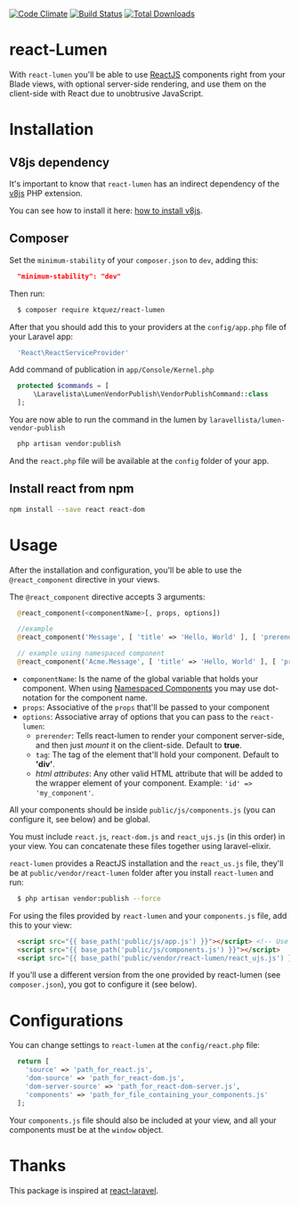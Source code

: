 [![Code Climate](https://codeclimate.com/github/ktquez/react-lumen/badges/gpa.svg)](https://codeclimate.com/github/ktquez/react-lumen) [![Build Status](https://travis-ci.org/ktquez/react-lumen.svg?branch=master)](https://travis-ci.org/ktquez/react-lumen) [![Total Downloads](https://poser.pugx.org/ktquez/react-lumen/downloads)](https://packagist.org/packages/ktquez/react-lumen)

# react-Lumen

With `react-lumen` you'll be able to use [ReactJS](https://facebook.github.io/react/) components right from your Blade views, with optional server-side rendering, and use them on the client-side with React due to unobtrusive JavaScript.

# Installation

## V8js dependency

It's important to know that `react-lumen` has an indirect dependency of the [v8js](https://pecl.php.net/package/v8js) PHP extension.

You can see how to install it here: [how to install v8js](install_v8js.md).

## Composer

Set the `minimum-stability` of your `composer.json` to `dev`, adding this:

```json
  "minimum-stability": "dev"
```

Then run:

```sh
  $ composer require ktquez/react-lumen
```

After that you should add this to your providers at the `config/app.php` file of your Laravel app:

```php
  'React\ReactServiceProvider'
```

Add command of publication in ``app/Console/Kernel.php`` 
```php
  protected $commands = [
      \Laravelista\LumenVendorPublish\VendorPublishCommand::class
  ];
```

You are now able to run the command in the lumen by ``laravellista/lumen-vendor-publish``

```sh
  php artisan vendor:publish
```

And the `react.php` file will be available at the `config` folder of your app.

## Install react from npm
```sh
npm install --save react react-dom
```

# Usage

After the installation and configuration, you'll be able to use the `@react_component` directive in your views.

The `@react_component` directive accepts 3 arguments:

```php
  @react_component(<componentName>[, props, options])

  //example
  @react_component('Message', [ 'title' => 'Hello, World' ], [ 'prerender' => true ])

  // example using namespaced component
  @react_component('Acme.Message', [ 'title' => 'Hello, World' ], [ 'prerender' => true ])
```

* `componentName`: Is the name of the global variable that holds your component.  When using [Namespaced Components](https://facebook.github.io/react/docs/jsx-in-depth.html#namespaced-components) you may use dot-notation for the component name.
* `props`: Associative of the `props` that'll be passed to your component
* `options`: Associative array of options that you can pass to the `react-lumen`:
  * `prerender`: Tells react-lumen to render your component server-side, and then just _mount_ it on the client-side. Default to __true__.
  * `tag`: The tag of the element that'll hold your component. Default to __'div'__.
  * _html attributes_: Any other valid HTML attribute that will be added to the wrapper element of your component. Example: `'id' => 'my_component'`.

All your components should be inside `public/js/components.js` (you can configure it, see below) and be global.

You must include `react.js`, `react-dom.js` and `react_ujs.js` (in this order) in your view. You can concatenate these files together using laravel-elixir.

`react-lumen` provides a ReactJS installation and the `react_us.js` file, they'll be at `public/vendor/react-lumen` folder after you install `react-lumen` and run:

```sh
  $ php artisan vendor:publish --force
```

For using the files provided by `react-lumen` and your `components.js` file, add this to your view:

```html
  <script src="{{ base_path('public/js/app.js') }}"></script> <!-- Use webpack for generate (including react and react-dom) -->
  <script src="{{ base_path('public/js/components.js') }}"></script>
  <script src="{{ base_path('public/vendor/react-lumen/react_ujs.js') }}"></script>
```

If you'll use a different version from the one provided by react-lumen (see `composer.json`), you got to configure it (see below).

# Configurations

You can change settings to `react-lumen` at the `config/react.php` file:

```php
  return [
    'source' => 'path_for_react.js',
    'dom-source' => 'path_for_react-dom.js',
    'dom-server-source' => 'path_for_react-dom-server.js',
    'components' => 'path_for_file_containing_your_components.js'
  ];
```

Your `components.js` file should also be included at your view, and all your components must be at the `window` object.

# Thanks

This package is inspired at [react-laravel](https://github.com/talyssonoc/react-laravel).
